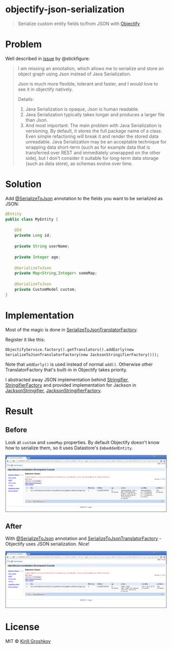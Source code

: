 
# objectify-json-serialization

> Serialize custom entity fields to/from JSON with [Objectify]

# Problem

Well described in [issue] by @stickfigure:

> I am missing an annotation, which allows me to serialize and store an object graph using Json instead of Java Serialization.
> 
> Json is much more flexible, tolerant and faster, and I would love to see it in objectify natively.
> 
> Details:
> 
> 1.  Java Serialization is opaque, Json is human readable.
> 2. Java Serialization typically takes longer and produces a larger file than Json.
> 3. And most important: The main problem with Java Serialization is versioning. By default, it stores the full package name of a class. Even simple refactoring will break it and render the stored data unreadable. Java Serialization may be an acceptable technique for wrapping data short-term (such as for example data that is transferred over REST and immediately unwrapped on the other side), but I don't consider it suitable for long-term data storage (such as data store), as schemas evolve over time.

# Solution

Add [@SerializeToJson] annotation to the fields you want to be serialized as JSON:

```java
@Entity
public class MyEntity {

    @Id
    private Long id;

    private String userName;

    private Integer age;

    @SerializeToJson
    private Map<String,Integer> someMap;

    @SerializeToJson
    private CustomModel custom;
}

```

# Implementation

Most of the magic is done in [SerializeToJsonTranslatorFactory].

Register it like this:

    ObjectifyService.factory().getTranslators().addEarly(new SerializeToJsonTranslatorFactory(new JacksonStringifierFactory()));
    
Note that `addEarly()` is used instead of normal `add()`. Otherwise other TranslatorFactory that's built-in in Objectify takes priority.

I abstracted away JSON implementation behind [Stringifier], [StringifierFactory] and provided implementation for Jackson in  
[JacksonStringifier], [JacksonStringifierFactory].

# Result
## Before

Look at `custom` and `someMap` properties. By default Objectify doesn't know how to serialize them, so it uses Datastore's `EmbeddedEntity`.

![Before][before]


## After

With [@SerializeToJson] annotation and [SerializeToJsonTranslatorFactory] - Objectify uses JSON serialization. Nice!

![After][after]

# License
MIT © [Kirill Groshkov](https://github.com/kirillgroshkov)


[before]: https://raw.githubusercontent.com/kirillgroshkov/objectify-json-serialization/master/screens/before.png
[after]: https://raw.githubusercontent.com/kirillgroshkov/objectify-json-serialization/master/screens/after.png
[@SerializeToJson]: https://github.com/kirillgroshkov/objectify-json-serialization/blob/master/src/main/java/app/ofy/SerializeToJson.java
[SerializeToJsonTranslatorFactory]: https://github.com/kirillgroshkov/objectify-json-serialization/blob/master/src/main/java/app/ofy/SerializeToJsonTranslatorFactory.java
[Stringifier]: https://github.com/kirillgroshkov/objectify-json-serialization/blob/master/src/main/java/app/ofy/Stringifier.java
[StringifierFactory]: https://github.com/kirillgroshkov/objectify-json-serialization/blob/master/src/main/java/app/ofy/StringifierFactory.java
[JacksonStringifier]: https://github.com/kirillgroshkov/objectify-json-serialization/blob/master/src/main/java/app/ofy/JacksonStringifier.java
[JacksonStringifierFactory]: https://github.com/kirillgroshkov/objectify-json-serialization/blob/master/src/main/java/app/ofy/JacksonStringifierFactory.java
[objectify]: https://github.com/objectify/objectify
[issue]: https://github.com/objectify/objectify/issues/244

